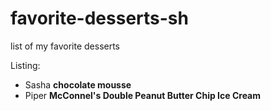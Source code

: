 # favorite-desserts-sh
list of my favorite desserts

Listing:
- Sasha **chocolate mousse**
- Piper **McConnel's Double Peanut Butter Chip Ice Cream**

